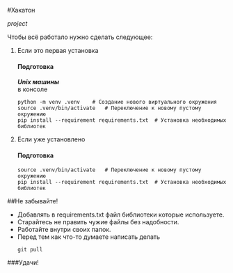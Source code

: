#Хакатон

_project_

Чтобы всё работало  нужно сделать следующее:

1) Если это первая установка  
   #### Подготовка  
   **_Unix машины_**  
   в консоле  
   ```
   python -m venv .venv    # Создание нового виртуального окружения
   source .venv/bin/activate   # Переключение к новому пустому окружению
   pip install --requirement requirements.txt  # Установка необходимых библиотек
   ```
2) Если уже установлено  
   #### Подготовка
   ```
   source .venv/bin/activate   # Переключение к новому пустому окружению
   pip install --requirement requirements.txt  # Установка необходимых библиотек
   ```
   
##Не забывайте!

+ Добавлять в requirements.txt файл библиотеки которые используете.  
+ Старайтесь не править чужие файлы без надобности.
+ Работайте внутри своих папок.
+ Перед тем как что-то думаете написать делать  
   ```
   git pull
  ```


###Удачи!